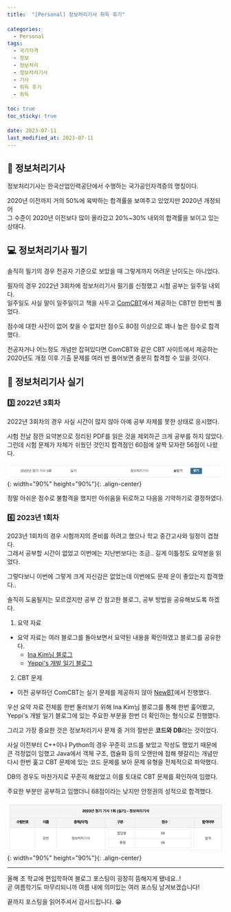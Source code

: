 ```yaml
---
title:  "[Personal] 정보처리기사 취득 후기"

categories:
  - Personal
tags:
  - 국가자격
  - 정보
  - 정보처리
  - 정보처리기사
  - 기사
  - 취득 후기
  - 취득

toc: true
toc_sticky: true

date: 2023-07-11
last_modified_at: 2023-07-11
---
```


## 🤔 정보처리기사
정보처리기사는 한국산업인력공단에서 수행하는 국가공인자격증의 명칭이다.  

2020년 이전까지 거의 50%에 육박하는 합격률을 보여주고 있었지만 2020년 개정되어  
그 수준이 2020년 이전보다 많이 올라갔고 20%~30% 내외의 합격률을 보이고 있는 상태다.

## 💻 정보처리기사 필기
솔직히 필기의 경우 전공자 기준으로 보았을 때 그렇게까지 어려운 난이도는 아니었다.

필자의 경우 2022년 3회차에 정보처리기사 필기를 신청했고 시험 공부는 일주일 내외다.  
일주일도 사실 말이 일주일이고 책을 사두고 [ComCBT](https://www.comcbt.com/)에서 제공하는 CBT만 한번씩 풀었다.

점수에 대한 사진이 없어 찾을 수 없지만 점수도 80점 이상으로 꽤나 높은 점수로 합격했다.

전공자거나 어느정도 개념만 잡혀있다면 ComCBT와 같은 CBT 사이트에서 제공하는  
2020년도 개정 이후 기출 문제를 여러 번 풀어보면 충분히 합격할 수 있을 것이다.

## 📃 정보처리기사 실기
### 3️⃣ 2022년 3회차
2022년 3회차의 경우 사실 시간이 많지 않아 아예 공부 자체를 못한 상태로 응시했다.

시험 전날 잠깐 요약본으로 정리된 PDF를 읽은 것을 제외하곤 크게 공부를 하지 않았다.  
그런데 시험 문제가 자체가 쉬웠던 것인지 합격점인 60점에 살짝 모자란 56점이 나왔다.

![image](../../assets/image/Post/Personal/Engineer-Information-Processing-review/%EC%A0%95%EB%B3%B4%EC%B2%98%EB%A6%AC%EA%B8%B0%EC%82%AC%20%EC%8B%A4%EA%B8%B0%20%EB%B6%88%ED%95%A9%EA%B2%A9.png){: width="90%" height="90%"}{: .align-center}  

정말 아쉬운 점수로 불합격을 했지만 아쉬움을 뒤로하고 다음을 기약하기로 결정하였다.

### 6️⃣ 2023년 1회차
2023년 1회차의 경우 시험까지의 준비를 하려고 했으나 학교 중간고사와 일정이 겹쳤다.  
그래서 공부할 시간이 없었고 이번에는 지난번보다는 조금.. 길게 이틀정도 요약본을 읽었다.

그렇다보니 이번에 그렇게 크게 자신감은 없었는데 이번에도 문제 운이 좋았는지 합격했다..

솔직히 도움될지는 모르겠지만 공부 간 참고한 블로그, 공부 방법을 공유해보도록 하겠다.

1. 요약 자료
- 요약 자료는 여러 블로그를 돌아보면서 요약된 내용을 확인하였고 블로그를 공유한다.
  - [Ina Kim님 블로그](https://velog.io/@dlsdk2526/2022-%EC%A0%95%EB%B3%B4%EC%B2%98%EB%A6%AC%EA%B8%B0%EC%82%AC-%EC%8B%A4%EA%B8%B0-%EC%9A%94%EC%95%BD-%EC%A0%95%EB%A6%AC)
  - [Yeppi's 개발 일기 블로그](https://velog.io/@yeppi/%EC%A0%95%EB%B3%B4%EC%B2%98%EB%A6%AC-%EA%B8%B0%EC%82%AC-%EC%8B%A4%EA%B8%B0-%EC%9A%94%EC%95%BD-%EC%A0%95%EB%A6%AC)
2. CBT 문제
- 이전 공부하던 ComCBT는 실기 문제를 제공하지 않아 [NewBT](https://newbt.kr/%EC%8B%9C%ED%97%98/%EC%A0%95%EB%B3%B4%EC%B2%98%EB%A6%AC%EA%B8%B0%EC%82%AC%20%EC%8B%A4%EA%B8%B0)에서 진행했다.

우선 요약 자료 전체를 한번 둘러보기 위해 Ina Kim님 블로그를 통해 한번 훑어봤고,  
Yeppi's 개발 일기 블로그에 있는 주요한 부분을 한번 더 확인하는 형식으로 진행했다.

그리고 가장 중요한 것은 정보처리기사 문제 중 거의 절반은 **코드와 DB**라는 것이었다.

사실 이전부터 C++이나 Python의 경우 꾸준히 코드를 보았고 작성도 했었기 때문에  
큰 걱정없이 임했고 Java에서 객체 구조, 캡슐화 등의 오랜만에 접해 헷갈리는 개념만  
다시 한번 훑고 CBT 문제에 있는 코드 문제를 보아 문제 유형을 전체적으로 파악했다.

DB의 경우도 마찬가지로 꾸준히 해왔었고 이를 토대로 CBT 문제를 확인하여 임했다.

주요한 부분만 공부하고 임했더니 68점이라는 낮지만 안정권의 성적으로 합격했다.

![image](../../assets/image/Post/Personal/Engineer-Information-Processing-review/%EC%A0%95%EB%B3%B4%EC%B2%98%EB%A6%AC%EA%B8%B0%EC%82%AC%20%EC%8B%A4%EA%B8%B0%20%ED%95%A9%EA%B2%A9.png){: width="90%" height="90%"}{: .align-center}  

---

올해 초 학교에 편입학하여 블로그 포스팅이 굉장히 뜸해지게 됐네요..!  
곧 여름학기도 마무리되니까 여름 내에 의미있는 여러 포스팅 남겨보겠습니다!

끝까지 포스팅을 읽어주셔서 감사드립니다. 😁